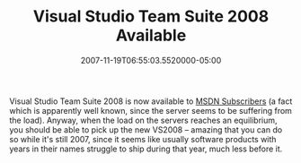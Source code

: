 ﻿---
title: Visual Studio Team Suite 2008 Available
date: "2007-11-19T06:55:03.5520000-05:00"
description: Visual Studio Team Suite 2008 is now available to [MSDN
featuredImage: img/visual-studio-team-suite-2008-available-featured.png
---

Visual Studio Team Suite 2008 is now available to [MSDN Subscribers](http://msdn2.microsoft.com/en-us/subscriptions/bb608344.aspx) (a fact which is apparently well known, since the server seems to be suffering from the load). Anyway, when the load on the servers reaches an equilibrium, you should be able to pick up the new VS2008 – amazing that you can do so while it's still 2007, since it seems like usually software products with years in their names struggle to ship during that year, much less before it.

